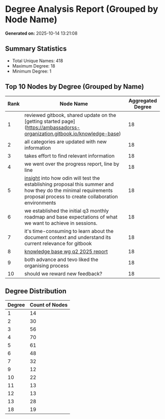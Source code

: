 # Degree Analysis Report (Grouped by Node Name)
**Generated on:** 2025-10-14 13:21:08

## Summary Statistics
- Total Unique Names: 418
- Maximum Degree: 18
- Minimum Degree: 1

## Top 10 Nodes by Degree (Grouped by Name)
| Rank | Node Name | Aggregated Degree |
|------|------------|------------------|
| 1 | reviewed gitbook, shared update on the [getting started page] (https://ambassadorss-organization.gitbook.io/knowledge-base) | 18 |
| 2 | all categories are updated with new information | 18 |
| 3 | takes effort to find relevant information | 18 |
| 4 | we went over the progress report, line by line | 18 |
| 5 | [insight](https://docs.google.com/document/d/1x1jc3op5i4dgkthxhsyzwf-msakn8lzarh5zvpxg_1a/) into how odin will test the establishing proposal this summer and how they do the minimal requirements proposal process to create collaboration environments | 18 |
| 6 | we established the initial q3 monthly roadmap and base expectations of what we want to achieve in sessions. | 18 |
| 7 | it's time-consuming to learn about the document context and understand its current relevance for gitbook | 18 |
| 8 | [knowledge base wg q2 2025 report](https://docs.google.com/document/d/1zjfx7x31xmxr0fzk41zyerx95lifuauew50cwbfkjkw) | 18 |
| 9 | both advance and tevo liked the organising process | 18 |
| 10 | should we reward new feedback? | 18 |

## Degree Distribution
| Degree | Count of Nodes |
|---------|----------------|
| 1 | 14 |
| 2 | 30 |
| 3 | 56 |
| 4 | 70 |
| 5 | 61 |
| 6 | 48 |
| 7 | 32 |
| 9 | 12 |
| 10 | 22 |
| 11 | 13 |
| 12 | 13 |
| 13 | 28 |
| 18 | 19 |
